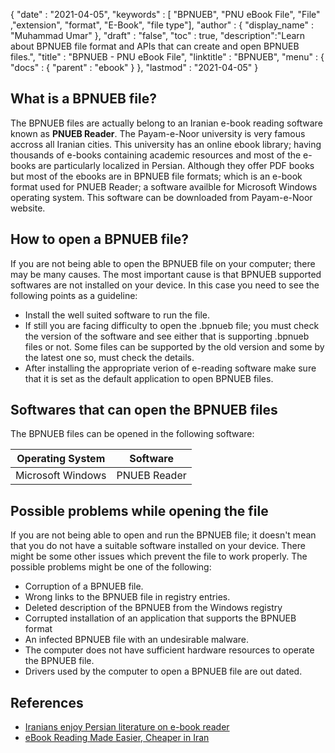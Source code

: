 {
  "date" : "2021-04-05",
  "keywords" : [ "BPNUEB", "PNU eBook File", "File" ,"extension", "format", "E-Book", "file type"],
  "author" : {
    "display_name" : "Muhammad Umar"
  },
  "draft" : "false",
  "toc" : true,
  "description":"Learn about BPNUEB file format and APIs that can create and open BPNUEB files.",
  "title" : "BPNUEB - PNU eBook File",
  "linktitle" : "BPNUEB",
  "menu" : {
    "docs" : {
      "parent" : "ebook"
    }
  },
  "lastmod" : "2021-04-05"
}

## What is a BPNUEB file?
The BPNUEB files are actually belong to an Iranian e-book reading software known as **PNUEB Reader**. The  Payam-e-Noor university is very famous accross all Iranian cities. This university has an online ebook library; having thousands of e-books containing academic resources and most of the e-books are particularly localized in Persian. Although they offer PDF books but most of the ebooks are in BPNUEB file formats; which is an e-book format used for PNUEB Reader; a software availble for Microsoft Windows operating system. This software can be downloaded from Payam-e-Noor website.

## How to open a BPNUEB file?

If you are not being able to open the BPNUEB file on your computer; there may be many causes. The most important cause is that BPNUEB supported softwares are not installed on your device. In this case you need to see the following points as a guideline:

- Install the well suited software to run the file.
- If still you are facing difficulty to open the .bpnueb file; you must check the version of the software and see either that is supporting .bpnueb files or not. Some files can be supported by the old version and some by the latest one so, must check the details.
- After installing the appropriate verion of e-reading software make sure that it is set as the default application to open BPNUEB files.

## Softwares that can open the BPNUEB files
The BPNUEB files can be opened in the following software:

|Operating System| Software|
---|---|
|Microsoft Windows|PNUEB Reader|



## Possible problems while opening the file

If you are not being able to open and run the BPNUEB file; it doesn't mean that you do not have a suitable software installed on your device. There might be some other issues which prevent the file to work properly. The possible problems might be one of the following:

- Corruption of a BPNUEB file.
- Wrong links to the BPNUEB file in registry entries.
- Deleted description of the BPNUEB from the Windows registry
- Corrupted installation of an application that supports the BPNUEB format
- An infected BPNUEB file with an undesirable malware.
- The computer does not have sufficient hardware resources to operate the BPNUEB file.
- Drivers used by the computer to open a BPNUEB file are out dated.







## References

* [Iranians enjoy Persian literature on e-book reader](https://www.tehrantimes.com/news/423108/Iranians-enjoy-Persian-literature-on-e-book-reader)
* [eBook Reading Made Easier, Cheaper in Iran](https://financialtribune.com/articles/sci-tech/80138/ebook-reading-made-easier-cheaper-in-iran)


